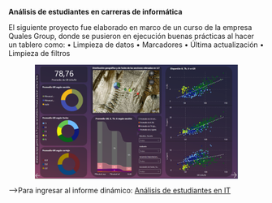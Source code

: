 **Análisis de estudiantes en carreras de informática**
 
El siguiente proyecto fue elaborado en marco de un curso de la empresa Quales Group, donde se pusieron en ejecución buenas prácticas al hacer un tablero como: 
• Limpieza de datos
• Marcadores
• Última actualización
• Limpieza de filtros

<p align="center">
<img align="center" alt="tablero1" width="400" src="https://github.com/SebastianESaavedra/Analisis-Formacion-Agrio-PowerBI/blob/main/tablero1.PNG">
</p>

-->Para ingresar al informe dinámico: [Análisis de estudiantes en IT]([https://app.powerbi.com/view?r=eyJrIjoiNjc0MzFmNjUtZGY0NS00NTkxLTk4YTctZDBmMjJkMDJjM2I4IiwidCI6IjliOTI5NDVmLTdkNmItNGE4NC1iYzMzLTBhZjA5ZGQxZTM5NiJ9](https://app.powerbi.com/view?r=eyJrIjoiNTc0MDAyMGYtNTk4Ni00ZWI3LThmYWYtNmUyNWVkZjA2MmQ5IiwidCI6IjliOTI5NDVmLTdkNmItNGE4NC1iYzMzLTBhZjA5ZGQxZTM5NiJ9)https://app.powerbi.com/view?r=eyJrIjoiNTc0MDAyMGYtNTk4Ni00ZWI3LThmYWYtNmUyNWVkZjA2MmQ5IiwidCI6IjliOTI5NDVmLTdkNmItNGE4NC1iYzMzLTBhZjA5ZGQxZTM5NiJ9)
